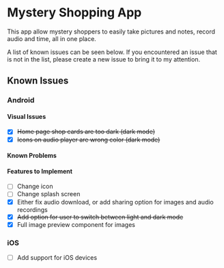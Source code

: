 # Mystery Shopping App
This app allow mystery shoppers to easily take pictures and notes, record audio and time,
all in one place.

A list of known issues can be seen below. If you encountered an issue that is not in the
list, please create a new issue to bring it to my attention.


## Known Issues

### Android
#### Visual Issues
- [x] ~~Home page shop cards are too dark (dark mode)~~
- [x] ~~Icons on audio player are wrong color (dark mode)~~

#### Known Problems


#### Features to Implement
- [ ] Change icon
- [ ] Change splash screen
- [x] Either fix audio download, or add sharing option for images and audio recordings
- [x] ~~Add option for user to switch between light and dark mode~~
- [x] Full image preview component for images

### iOS
- [ ] Add support for iOS devices
